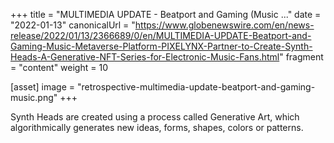 +++
title = "MULTIMEDIA UPDATE - Beatport and Gaming (Music ..."
date = "2022-01-13"
canonicalUrl = "https://www.globenewswire.com/en/news-release/2022/01/13/2366689/0/en/MULTIMEDIA-UPDATE-Beatport-and-Gaming-Music-Metaverse-Platform-PIXELYNX-Partner-to-Create-Synth-Heads-A-Generative-NFT-Series-for-Electronic-Music-Fans.html"
fragment = "content"
weight = 10

[asset]
    image = "retrospective-multimedia-update-beatport-and-gaming-music.png"
+++

Synth Heads are created using a process called Generative Art, which 
algorithmically generates new ideas, forms, shapes, colors or patterns.
